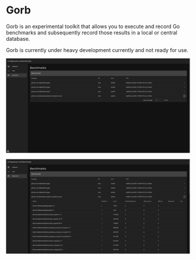 # Gorb

Gorb is an experimental toolkit that allows you to execute and record Go benchmarks and subsequently record those results in a local or central database. 

Gorb is currently under heavy development currently and not ready for use.

![Benchmarks](/assets/benchmarks.png)

![Benchmarks Expanded](/assets/benchmarks_expanded.png)
